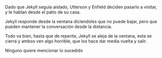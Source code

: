 Dado que Jekyll seguía aislado, Utterson y Enfield deciden pasarlo a visitar, y le hablan desde el patio de su casa.

Jekyll responde desde la ventana diciendoles que no puede bajar, pero que pueden mantener la conversación desde la distancia.

Todo va bien, hasta que de repente, Jekyll se aleja de la ventana, esta se cierra y ambos ven algo horrible, que los hace dar media vuelta y salir. 

Ninguno quiere mencionar lo sucedido
